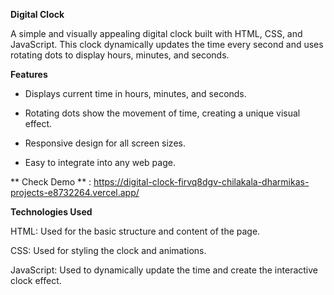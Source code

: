 **Digital Clock**

A simple and visually appealing digital clock built with HTML, CSS, and JavaScript.
This clock dynamically updates the time every second and uses rotating dots to display hours, minutes, and seconds.

**Features**

- Displays current time in hours, minutes, and seconds.

- Rotating dots show the movement of time, creating a unique visual effect.

- Responsive design for all screen sizes.

- Easy to integrate into any web page.

** Check Demo ** : https://digital-clock-firvq8dgv-chilakala-dharmikas-projects-e8732264.vercel.app/

**Technologies Used**

HTML: Used for the basic structure and content of the page.

CSS: Used for styling the clock and animations.

JavaScript: Used to dynamically update the time and create the interactive clock effect.
